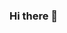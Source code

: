 ### Hi there 👋

<!--
**topeogunleye/topeogunleye** is a ✨ _special_ ✨ repository because its `README.md` (this file) appears on your GitHub profile.

Here are some ideas to get you started:

- 🔭 I’m currently working on becoming a full-stack software developer
- 🌱 I’m currently learning how to build great software at [Microverse Inc](https://github.com/microverseinc)
- :computer: Language stack: JavaScript,Taliwind CSS,Firebase, Rails, React
- 🤔 I’m looking for help with ...
- 💬 Ask me about ...
- 📫 How to reach me: ...
- 😄 Pronouns: ...
- ⚡ Fun fact: ...
-->
